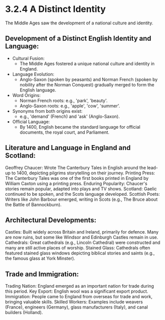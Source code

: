 # 3.2.4 A Distinct Identity

The Middle Ages saw the development of a national culture and identity.

## Development of a Distinct English Identity and Language:

- Cultural Fusion:
    - The Middle Ages fostered a unique national culture and identity in England.
- Language Evolution:
    - Anglo-Saxon (spoken by peasants) and Norman French (spoken by nobility after the Norman Conquest) gradually merged to form the English language.
- Word Origins:
    - Norman French roots: e.g., 'park', 'beauty'.
    - Anglo-Saxon roots: e.g., 'apple', 'cow', 'summer'.
- Synonyms from both origins exist:
    - e.g., 'demand' (French) and 'ask' (Anglo-Saxon).
- Official Language:
    - By 1400, English became the standard language for official documents, the royal court, and Parliament.

## Literature and Language in England and Scotland:

Geoffrey Chaucer: Wrote The Canterbury Tales in English around the lead-up to 1400, depicting pilgrims storytelling on their journey.
Printing Press: The Canterbury Tales was one of the first books printed in England by William Caxton using a printing press.
Enduring Popularity: Chaucer's stories remain popular, adapted into plays and TV shows.
Scotland: Gaelic continued to be spoken, and the Scots language developed.
Scottish Poets: Writers like John Barbour emerged, writing in Scots (e.g., The Bruce about the Battle of Bannockburn).

## Architectural Developments:

Castles: Built widely across Britain and Ireland, primarily for defence. Many are now ruins, but some like Windsor and Edinburgh Castles remain in use.
Cathedrals: Great cathedrals (e.g., Lincoln Cathedral) were constructed and many are still active places of worship.
Stained Glass: Cathedrals often featured stained glass windows depicting biblical stories and saints (e.g., the famous glass at York Minster).

## Trade and Immigration:

Trading Nation: England emerged as an important nation for trade during this period.
Key Export: English wool was a significant export product.
Immigration: People came to England from overseas for trade and work, bringing valuable skills.
Skilled Workers: Examples include weavers (France), engineers (Germany), glass manufacturers (Italy), and canal builders (Holland).